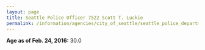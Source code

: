 ```yaml
---
layout: page
title: Seattle Police Officer 7522 Scott T. Luckie
permalink: /information/agencies/city_of_seattle/seattle_police_department/copbook/7522/
---
```


**Age as of Feb. 24, 2016:** 30.0
